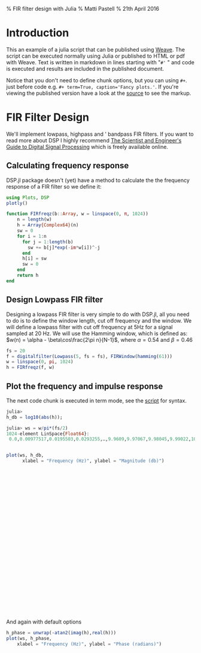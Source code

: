 % FIR filter design with Julia
% Matti Pastell
% 21th April 2016

# Introduction

This an example of a julia script that can be published using
[Weave](http://mpastell.github.io/Weave.jl/latest/usage/).
The script can be executed normally using Julia
or published to HTML or pdf with Weave.
Text is written in markdown in lines starting with "`#'` " and code
is executed and results are included in the published document.

Notice that you don't need to define chunk options, but you can using
`#+`. just before code e.g. `#+ term=True, caption='Fancy plots.'`.
If you're viewing the published version have a look at the
[source](FIR_design_plots.jl) to see the markup.


# FIR Filter Design

We'll implement lowpass, highpass and ' bandpass FIR filters. If
you want to read more about DSP I highly recommend [The Scientist
and Engineer's Guide to Digital Signal
Processing](http://www.dspguide.com/) which is freely available
online.

## Calculating frequency response

DSP.jl package doesn't (yet) have a method to calculate the
the frequency response of a FIR filter so we define it:


````julia
using Plots, DSP
plotly()

function FIRfreqz(b::Array, w = linspace(0, π, 1024))
    n = length(w)
    h = Array{Complex64}(n)
    sw = 0
    for i = 1:n
      for j = 1:length(b)
        sw += b[j]*exp(-im*w[i])^-j
      end
      h[i] = sw
      sw = 0
    end
    return h
end
````




## Design Lowpass FIR filter

Designing a lowpass FIR filter is very simple to do with DSP.jl, all you
need to do is to define the window length, cut off frequency and the
window. We will define a lowpass filter with cut off frequency at 5Hz for a signal
sampled at 20 Hz.
We will use the Hamming window, which is defined as:
$w(n) = \alpha - \beta\cos\frac{2\pi n}{N-1}$, where $\alpha=0.54$ and $\beta=0.46$



````julia
fs = 20
f = digitalfilter(Lowpass(5, fs = fs), FIRWindow(hamming(61)))
w = linspace(0, pi, 1024)
h = FIRfreqz(f, w)
````




## Plot the frequency and impulse response

The next code chunk is executed in term mode, see the [script](FIR_design.jl) for syntax.

````julia
julia> 
h_db = log10(abs(h));

julia> ws = w/pi*(fs/2)
1024-element LinSpace{Float64}:
 0.0,0.00977517,0.0195503,0.0293255,…,9.9609,9.97067,9.98045,9.99022,10.0
````



````julia

plot(ws, h_db,
      xlabel = "Frequency (Hz)", ylabel = "Magnitude (db)")
````




<div id="2877bfe2-6288-4d54-9cc6-ebf400fac554" style="width:576px;height:384px;"></div>
<script>
PLOT = document.getElementById('2877bfe2-6288-4d54-9cc6-ebf400fac554');
Plotly.plot(PLOT, [{"yaxis":"y","y":[0.0,-1.5272747759809135e-6,-6.031472366885282e-6,-1.3538572602556087e-5,-2.39192941080546e-5,-3.714795457199216e-5,-5.3147145081311464e-5,-7.163238478824496e-5,-9.257809142582119e-5,-0.00011577748227864504,-0.00014099787222221494,-0.00016808422515168786,-0.000196752036572434,-0.00022679440735373646,-0.00025790079962462187,-0.0002899419632740319,-0.0003225294640287757,-0.0003553784918040037,-0.0003882559249177575,-0.0004208767495583743,-0.0004529817379079759,-0.00048428575973957777,-0.0005145035102032125,-0.0005434274789877236,-0.000570694450289011,-0.0005962004652246833,-0.0006196860340423882,-0.0006409692578017712,-0.0006597906467504799,-0.0006760720862075686,-0.0006896576378494501,-0.0007003915961831808,-0.0007082477677613497,-0.0007130964077077806,-0.0007149373413994908,-0.0007137187058106065,-0.0007094405009411275,-0.0007021806086413562,-0.0006919911247678101,-0.0006789498729631305,-0.0006631609867326915,-0.0006447283085435629,-0.0006238596397452056,-0.0006006849580444396,-0.0005754637531936169,-0.0005483001586981118,-0.000519531371537596,-0.0004893391742371023,-0.00045803480315953493,-0.00042582579771988094,-0.00039299731724895537,-0.00035980864777229726,-0.0003265707055106759,-0.0002936202217824757,-0.00026113848434761167,-0.00022946206445340067,-0.00019877206068485975,-0.00016948262054938823,-0.00014169701898936182,-0.00011569980415515602,-9.180134657071903e-5,-7.002719212323427e-5,-5.071357372798957e-5,-3.398960689082742e-5,-1.9984427126473747e-5,-8.801318472251296e-6,-5.694917035725666e-7,4.6594491323048715e-6,6.782070613553515e-6,5.850189609191148e-6,1.863785769273818e-6,-5.1772244660241995e-6,-1.5221216017380357e-5,-2.8190734155941755e-5,-4.393071139929816e-5,-6.238966307137161e-5,-8.336082100868225e-5,-0.00010661150008672848,-0.00013206440780777484,-0.00015948685177136213,-0.0001885425444925204,-0.00021912822558078915,-0.0002509593032300472,-0.00028367340564727783,-0.0003170376003254205,-0.00035079295048490167,-0.0003846804902423173,-0.0004183633718639612,-0.00045155652333050966,-0.0004840525216422975,-0.000515462423209101,-0.0005455527571029961,-0.0005741158965975046,-0.0006008663913235068,-0.0006255446351133287,-0.0006480466690845788,-0.0006680609076283872,-0.0006854833918623626,-0.0007001323392614722,-0.0007118777721188962,-0.0007206416339613497,-0.00072626827750355,-0.000728783430531621,-0.0007281611324287951,-0.0007243495201691985,-0.0007174524362199008,-0.0007074180757626891,-0.0006944023189134896,-0.0006785091245546937,-0.0006598943728022277,-0.0006385583546943963,-0.0006148385000415146,-0.0005888647865504026,-0.0005608708597719669,-0.0005311423446983099,-0.0004998090444132686,-0.00046723411651328206,-0.0004336251877248287,-0.00039929334889166057,-0.00036462745629251003,-0.000329731177771464,-0.00029501901008188725,-0.00026077585062012076,-0.00022726059250999242,-0.00019475791486911476,-0.00016360424342565238,-0.00013398054579738528,-0.00010619722161209211,-8.053871715674177e-5,-5.7134089729515836e-5,-3.621598079917021e-5,-1.801700818759855e-5,-2.5886045023071347e-6,9.836556273512542e-6,1.9155193513142876e-5,2.5367507987539284e-5,2.826655691023916e-5,2.795594627968967e-5,2.433212830510456e-5,1.755033190420363e-5,7.455094873876078e-6,-5.694950232282281e-6,-2.1874193407711573e-5,-4.090175571036525e-5,-6.267445132834837e-5,-8.701145270606503e-5,-0.00011362837540218607,-0.00014247384387999773,-0.00017318576283287257,-0.00020555734226945788,-0.00023922634136397392,-0.00027401174884289503,-0.00030962887103669345,-0.0003456893318798393,-0.00038198597030714154,-0.0004181042604614049,-0.00045383686665445566,-0.0004887949326075613,-0.0005227450747042894,-0.0005554278613999486,-0.0005864282138645649,-0.0006155902519822121,-0.0006426284089684486,-0.0006673349998891354,-0.0006894502439536154,-0.0007087923004291952,-0.00072517927037552,-0.0007385070784948766,-0.0007485940004698932,-0.0007553619216196239,-0.0007587589207105339,-0.0007588107837364078,-0.0007553878240287304,-0.0007485421374440193,-0.0007383774500340223,-0.0007249199552461505,-0.0007082737283781171,-0.0006885687471367419,-0.000666012754663825,-0.00064073596149683,-0.0006129979738034308,-0.000582980690523982,-0.0005509438342414796,-0.0005171211087144911,-0.0004818238376174122,-0.00044541520765051246,-0.00040807685581967235,-0.00037024947232566774,-0.00033216632436960936,-0.00029411239665932953,-0.00025652803014963865,-0.00021964620100334287,-0.00018385516887065023,-0.00014933593047317117,-0.00011650248052319512,-8.563922892790288e-5,-5.6978755310410634e-5,-3.072772960877046e-5,-7.170472599682398e-6,1.3460495210892987e-5,3.1062052585184574e-5,4.5401615352602676e-5,5.6427743402309716e-5,6.393363582901657e-5,6.781594129279256e-5,6.823005242040381e-5,6.49171561235562e-5,5.808422793052159e-5,4.767933569382876e-5,3.380575799383223e-5,1.661847454670351e-5,-3.882912551489426e-6,-2.741410571616143e-5,-5.3872041462454945e-5,-8.299834735225886e-5,-0.00011456052016001195,-0.0001482483494328335,-0.00018388107127975672,-0.000221122449147515,-0.0002596621052362025,-0.00029913769685663283,-0.0003393163497094065,-0.0003797578392550349,-0.00042015122016891837,-0.0004601597029250115,-0.0004994721384719014,-0.0005376736517064273,-0.0005745306261815131,-0.0006096799043007195,-0.0006428099004551768,-0.0006736090872436762,-0.0007018694886937737,-0.0007273054798133671,-0.0007496571051888168,-0.000768742524087429,-0.0007844315841794014,-0.0007964904652908444,-0.0008049448952078819,-0.0008095093071460724,-0.0008102873107418418,-0.0008072011405602098,-0.0008002508548088372,-0.0007895144517533481,-0.0007750440272502601,-0.0007569437148049474,-0.000735317706130445,-0.0007104257820174098,-0.0006823981530033052,-0.0006514946580864489,-0.0006179232732392848,-0.0005819697980768979,-0.0005439976812340319,-0.0005042406264692545,-0.0004630619951058179,-0.00042082491563633084,-0.0003777887613978237,-0.0003344460274092853,-0.000291081698378548,-0.00024811021285131574,-0.00020581632270477712,-0.00016471777053084224,-0.0001249954366357997,-8.711501868674532e-5,-5.136079926160164e-5,-1.801700818759855e-5,1.2580398106365465e-5,4.022493158117868e-5,6.455480615841225e-5,8.541529678041115e-5,0.00010265161836287007,0.00011600541620282456,0.00012542528565973043,0.00013075621973257512,0.0001319983712164685,0.000129100022604689,0.00012206107203382999,0.0001108813303289935,9.571576083544642e-5,7.661570998607203e-5,5.3735944675281644e-5,2.7282952942186967e-5,-2.614490767882671e-6,-3.5594664950622246e-5,-7.150293095037341e-5,-0.00011002930114045739,-0.0001507860579295084,-0.00019351483206264675,-0.00023785363009665161,-0.0002833625767379999,-0.000329731177771464,-0.0003765710862353444,-0.0004234937659930438,-0.0004699809942394495,-0.0005157734267413616,-0.0005604561883956194,-0.0006036140839569271,-0.0006448579370044172,-0.0006838500266894698,-0.0007202527485787868,-0.0007537282654084265,-0.0007839648169465363,-0.0008107281755656004,-0.0008337325416505337,-0.0008528475882485509,-0.0008677615551277995,-0.0008784221136011183,-0.0008846732671372592,-0.000886488996911794,-0.0008837913628667593,-0.0008765545208007097,-0.0008649083902128041,-0.0008488533203490078,-0.0008285713847726583,-0.000804192794021219,-0.000775847933255136,-0.0007438227767124772,-0.0007083514938130975,-0.0006697720382362604,-0.0006283184629864991,-0.0005844063707627356,-0.0005383475217968225,-0.0004905571695417166,-0.00044142469414509833,-0.00039136502891778946,-0.00034079301985912025,-0.00029009737772867084,-0.00023979613615665585,-0.00019030355906579643,-0.00014200774603523314,-9.529670205665752e-5,-5.066179437562823e-5,-8.413021532760467e-6,3.101028414675966e-5,6.735006900271401e-5,0.00010021890193456784,0.00012941056047566235,0.0001544599945191294,0.00017536790983285755,0.00019182442338205874,0.00020367480465210974,0.0002108676708303392,0.00021324801491573453,0.0002108676708303392,0.00020362305804155767,0.0001917209301609546,0.00017505740106571466,0.00015389069449156523,0.00012832367792725563,9.861434227786958e-5,6.502068572444841e-5,2.769710226857569e-5,-1.2891403457615525e-5,-5.648685691994615e-5,-0.00010270177881466225,-0.00015114857524167746,-0.00020141364075243473,-0.0002530831843614578,-0.00030571731622330844,-0.00035877234768122435,-0.0004119634395465255,-0.0004647204768843949,-0.0005166286719031632,-0.0005671952967531979,-0.0006160309421829879,-0.0006626683752983809,-0.0007067698752507567,-0.0007478938205167651,-0.0007857282180339098,-0.0008199349977076054,-0.0008502798737026751,-0.000876398931723088,-0.0008981616701930761,-0.0009153858409263194,-0.0009278894285671413,-0.0009356199880130589,-0.0009384995209984481,-0.000936579832341522,-0.0009298350196331739,-0.0009184468653984368,-0.0009024936007335782,-0.0008821053779684007,-0.0008575422107242048,-0.0008290641708299518,-0.0007969831931404769,-0.0007615076028741896,-0.0007231567869894207,-0.0006821647984907031,-0.0006390249473042786,-0.0005940749542787671,-0.0005478336242958903,-0.0005007160943932831,-0.0004530854057520628,-0.00040553766302764416,-0.00035838375333696604,-0.00031211570603773,-0.00026712179533205926,-0.00022381597955245525,-0.00018253443704452366,-0.0001436649909010157,-0.00010749184002634138,-7.424730574712157e-5,-4.4215485104359686e-5,-1.760281520546414e-5,5.5395616982423235e-6,2.5108663976425305e-5,4.105320476810448e-5,5.342535223462619e-5,6.217364716576412e-5,6.755712092854083e-5,6.967943772906438e-5,6.890298391226679e-5,6.527950608870015e-5,5.927482197876088e-5,5.119942579767667e-5,4.15708746004384e-5,3.069967351621017e-5,1.9051654817303643e-5,7.248010660987347e-6,-4.3229783841525204e-6,-1.5117668226594105e-5,-2.4592365662101656e-5,-3.228100104024634e-5,-3.7665718991775066e-5,-4.038398765260354e-5,-3.9814443880459294e-5,-3.580177144613117e-5,-2.7957745260209776e-5,-1.6023710486479104e-5,1.0354386148492267e-7,2.0552972273435444e-5,4.529808211373165e-5,7.407932571368292e-5,0.00010668885806808248,0.00014266002108342946,0.00018147449009120464,0.0002223035553470254,0.0002644222986418754,0.0003066404315177351,0.0003477681311778724,0.0003862539306282997,0.00042065029265359044,0.0004489929124247283,0.0004692143702413887,0.00047919544158503413,0.00047629940672777593,0.00045788841089233756,0.00042116749682463706,0.0003629766288213432,0.0002799441572278738,0.00016848497034516186,2.5056893719010986e-5,-0.0001545149425510317,-0.0003742652479559183,-0.0006385583546943963,-0.0009519376908428967,-0.0013191052712500095,-0.0017449794104322791,-0.002234598621726036,-0.002793232211843133,-0.003426129464060068,-0.00413886783644557,-0.004937075078487396,-0.0058264946565032005,-0.006812970619648695,-0.00790253933519125,-0.00910117942839861,-0.010415093041956425,-0.011850478127598763,-0.013413684442639351,-0.015110981650650501,-0.016948800534009933,-0.018933577463030815,-0.021071840077638626,-0.023370027542114258,-0.0258347000926733,-0.028472477570176125,-0.03128981217741966,-0.03429342061281204,-0.03748977184295654,-0.040885522961616516,-0.04448721185326576,-0.048301417380571365,-0.05233483761548996,-0.056593962013721466,-0.061085380613803864,-0.06581562757492065,-0.07079140096902847,-0.07601916790008545,-0.08150549232959747,-0.0872570350766182,-0.09328027814626694,-0.09958194196224213,-0.10616852343082428,-0.11304674297571182,-0.12022319436073303,-0.12770456075668335,-0.135497584939003,-0.14360903203487396,-0.15204565227031708,-0.16081440448760986,-0.16992217302322388,-0.17937606573104858,-0.18918302655220032,-0.1993502825498581,-0.20988520979881287,-0.22079512476921082,-0.2320876568555832,-0.24377042055130005,-0.25585129857063293,-0.2683382034301758,-0.28123947978019714,-0.294563353061676,-0.30831852555274963,-0.32251375913619995,-0.337158203125,-0.3522612750530243,-0.3678325414657593,-0.383882075548172,-0.40042024850845337,-0.4174576699733734,-0.4350056052207947,-0.4530756175518036,-0.4716796875,-0.49083051085472107,-0.5105411410331726,-0.5308254361152649,-0.5516976714134216,-0.5731731057167053,-0.5952675938606262,-0.617997944355011,-0.6413818597793579,-0.6654379367828369,-0.6901861429214478,-0.7156474590301514,-0.7418442964553833,-0.7688004374504089,-0.7965413928031921,-0.82509446144104,-0.8544889092445374,-0.8847562074661255,-0.9159303903579712,-0.9480482339859009,-0.9811496734619141,-1.0152783393859863,-1.0504815578460693,-1.0868116617202759,-1.124326229095459,-1.1630884408950806,-1.2031694650650024,-1.2446480989456177,-1.2876131534576416,-1.332165002822876,-1.3784180879592896,-1.4265034198760986,-1.4765726327896118,-1.5288029909133911,-1.5834029912948608,-1.6406217813491821,-1.7007606029510498,-1.7641888856887817,-1.8313677310943604,-1.902884840965271,-1.9795072078704834,-2.0622634887695312,-2.1525847911834717,-2.2525486946105957,-2.3653478622436523,-2.4962799549102783,-2.655153751373291,-2.863584041595459,-3.187913417816162,-4.388270378112793,-3.3327512741088867,-3.056438684463501,-2.9177138805389404,-2.834094524383545,-2.780790328979492,-2.746964931488037,-2.726902484893799,-2.7172129154205322,-2.7157137393951416,-2.720905303955078,-2.731698751449585,-2.747260332107544,-2.766913890838623,-2.7900779247283936,-2.8162174224853516,-2.8448104858398438,-2.875316619873047,-2.9071555137634277,-2.9396867752075195,-2.9721992015838623,-3.003911018371582,-3.033982515335083,-3.0615501403808594,-3.085777521133423,-3.105924606323242,-3.121422290802002,-3.13193941116333,-3.137423276901245,-3.138103723526001,-3.13446044921875,-3.1271603107452393,-3.116981267929077,-3.1047396659851074,-3.0912320613861084,-3.077195644378662,-3.063286304473877,-3.0500729084014893,-3.038041591644287,-3.0276055335998535,-3.019118547439575,-3.0128908157348633,-3.009202718734741,-3.0083205699920654,-3.0105111598968506,-3.0160582065582275,-3.0252797603607178,-3.0385499000549316,-3.0563268661499023,-3.0791921615600586,-3.107908010482788,-3.143507242202759,-3.1874430179595947,-3.2418527603149414,-3.3100666999816895,-3.3976950645446777,-3.515326738357544,-3.6869850158691406,-3.9910707473754883,-5.357832908630371,-3.947523832321167,-3.6530537605285645,-3.479182243347168,-3.3563754558563232,-3.2623817920684814,-3.187204599380493,-3.1254920959472656,-3.074049472808838,-3.030824661254883,-2.9944276809692383,-2.9638826847076416,-2.938486337661743,-2.917724609375,-2.9012203216552734,-2.8887009620666504,-2.8799755573272705,-2.8749232292175293,-2.873483180999756,-2.8756520748138428,-2.881483316421509,-2.8910911083221436,-2.9046590328216553,-2.922452926635742,-2.9448423385620117,-2.9723339080810547,-3.005624294281006,-3.0456814765930176,-3.093886613845825,-3.1522834300994873,-3.224055051803589,-3.314537286758423,-3.4336981773376465,-3.603714942932129,-3.8937814235687256,-5.26718282699585,-3.932525396347046,-3.623633861541748,-3.4475934505462646,-3.325604200363159,-3.233570098876953,-3.160883903503418,-3.101935386657715,-3.053405284881592,-3.013174057006836,-2.979816436767578,-2.952336549758911,-2.9300217628479004,-2.9123551845550537,-2.8989622592926025,-2.8895764350891113,-2.8840172290802,-2.8821771144866943,-2.8840134143829346,-2.8895456790924072,-2.8988571166992188,-2.912100076675415,-2.9295077323913574,-2.9514124393463135,-2.9782748222351074,-3.0107295513153076,-3.0496582984924316,-3.0963118076324463,-3.1525208950042725,-3.2210967540740967,-3.3066492080688477,-3.4175078868865967,-3.571195363998413,-3.8162734508514404,-4.442397594451904,-4.095547676086426,-3.709007501602173,-3.510805130004883,-3.378427743911743,-3.2804336547851562,-3.203923225402832,-3.142338991165161,-3.0918984413146973,-3.05022931098938,-3.0157554149627686,-2.9873859882354736,-2.9643449783325195,-2.9460713863372803,-2.932159423828125,-2.92231822013855,-2.916349172592163,-2.9141292572021484,-2.9156038761138916,-2.9207804203033447,-2.9297313690185547,-2.9425978660583496,-2.9596009254455566,-2.98105788230896,-3.007411241531372,-3.0392706394195557,-3.0774824619293213,-3.123243570327759,-3.178300380706787,-3.2453153133392334,-3.328616142272949,-3.435915946960449,-3.583080530166626,-3.812169313430786,-4.334892272949219,-4.211150169372559,-3.7741317749023438,-3.56381893157959,-3.42596435546875,-3.324824333190918,-3.2462542057037354,-3.1832022666931152,-3.131650447845459,-3.0891001224517822,-3.053900957107544,-3.0249156951904297,-3.0013372898101807,-2.982583999633789,-2.968233585357666,-2.95798397064209,-2.951627492904663,-2.949033498764038,-2.9501404762268066,-2.9549500942230225,-2.9635283946990967,-2.976010322570801,-2.9926090240478516,-3.0136334896087646,-3.0395145416259766,-3.070845603942871,-3.1084516048431396,-3.1534953117370605,-3.207669258117676,-3.273543357849121,-3.3552703857421875,-3.4601874351501465,-3.603174924850464,-3.822622537612915,-4.295087814331055,-4.309261798858643,-3.8298518657684326,-3.610517740249634,-3.4686524868011475,-3.3651933670043945,-3.28507661819458,-3.2208945751190186,-3.168461799621582,-3.125190496444702,-3.089378595352173,-3.0598559379577637,-3.035794734954834,-3.0165977478027344,-3.0018322467803955,-2.9911880493164062,-2.984450578689575,-2.9814844131469727,-2.982222318649292,-2.986661911010742,-2.9948647022247314,-3.006960153579712,-3.023155927658081,-3.0437536239624023,-3.06917405128479,-3.099999189376831,-3.1370344161987305,-3.181415557861328,-3.2347912788391113,-3.2996559143066406,-3.380021333694458,-3.482924222946167,-3.6224734783172607,-3.8342835903167725,-4.271575927734375,-4.402957916259766,-3.8797528743743896,-3.6520979404449463,-3.5066051483154297,-3.401052951812744,-3.319533109664917,-3.254316568374634,-3.20106840133667,-3.1571218967437744,-3.1207289695739746,-3.0906920433044434,-3.0661633014678955,-3.0465331077575684,-3.0313591957092285,-3.020324230194092,-3.0132079124450684,-3.0098698139190674,-3.0102384090423584,-3.0143074989318848,-3.0221340656280518,-3.0338428020477295,-3.049636125564575,-3.0698087215423584,-3.094773292541504,-3.1250991821289062,-3.1615753173828125,-3.2053122520446777,-3.2579171657562256,-3.3218164443969727,-3.4008922576904297,-3.50191068649292,-3.638293981552124,-3.8432610034942627,-4.251812934875488,-4.499530792236328,-3.925309896469116,-3.689115047454834,-3.5399909019470215,-3.4323627948760986,-3.349456787109375,-3.2832186222076416,-3.2291648387908936,-3.1845502853393555,-3.1475820541381836,-3.1170339584350586,-3.0920403003692627,-3.0719785690307617,-3.0563974380493164,-3.0449724197387695,-3.0374772548675537,-3.0337674617767334,-3.033766746520996,-3.0374650955200195,-3.044915199279785,-3.0562376976013184,-3.071629047393799,-3.0913777351379395,-3.1158878803253174,-3.145717144012451,-3.18163800239563,-3.224736452102661,-3.276580333709717,-3.339529275894165,-3.4173424243927,-3.5165293216705322,-3.6498703956604004,-3.848407745361328,-4.23196268081665,-4.6052727699279785,-3.967282772064209,-3.721919536590576,-3.569007158279419,-3.4592416286468506,-3.3749189376831055,-3.3076424598693848,-3.252772569656372,-3.2074835300445557,-3.1699352264404297,-3.1388731002807617,-3.113412380218506,-3.0929176807403564,-3.076927900314331,-3.0651118755340576,-3.0572378635406494,-3.0531558990478516,-3.052786111831665,-3.0561137199401855,-3.063187837600708,-3.0741240978240967,-3.089114189147949,-3.1084394454956055,-3.1324961185455322,-3.161829948425293,-3.197197437286377,-3.2396597862243652,-3.2907469272613525,-3.352752685546875,-3.4293172359466553,-3.526702642440796,-3.657081127166748,-3.8494837284088135,-4.210761070251465,-4.728602409362793,-4.006142616271973,-3.750761032104492,-3.5938384532928467,-3.4818437099456787,-3.396056890487671,-3.327714443206787,-3.2720112800598145,-3.2260355949401855,-3.187899589538574,-3.1563174724578857,-3.1303858757019043,-3.1094553470611572,-3.093055486679077,-3.0808472633361816,-3.0725934505462646,-3.06813907623291,-3.0673999786376953,-3.070357322692871,-3.0770556926727295,-3.087606430053711,-3.1021957397460938,-3.121098756790161,-3.144702672958374,-3.1735424995422363,-3.2083580493927,-3.2501866817474365,-3.300520420074463,-3.3615896701812744,-3.436917781829834,-3.532528877258301,-3.6600162982940674,-3.846548557281494,-4.1877851486206055,-4.885047912597656,-4.042220115661621,-3.7758188247680664,-3.6146347522735596,-3.50030779838562,-3.413004159927368,-3.343564987182617,-3.2870090007781982,-3.2403342723846436,-3.201601266860962,-3.1694934368133545,-3.1430864334106445,-3.1217169761657715,-3.1049046516418457,-3.0923030376434326,-3.0836684703826904,-3.078841209411621,-3.077732801437378,-3.080320119857788,-3.0866432189941406,-3.096809148788452,-3.1109986305236816,-3.1294801235198975,-3.15263295173645,-3.1809804439544678,-3.2152464389801025,-3.2564446926116943,-3.306029796600342,-3.3661704063415527,-3.440276861190796,-3.534144163131714,-3.6588170528411865,-3.83974027633667,-4.162880897521973,-5.113643646240234,-4.075764179229736,-3.7972116470336914,-3.631500482559204,-3.5147364139556885,-3.425863265991211,-3.3552968502044678,-3.2978689670562744,-3.2504825592041016,-3.211143970489502,-3.178504228591919,-3.1516175270080566,-3.1298062801361084,-3.112579584121704,-3.0995829105377197,-3.090566873550415,-3.0853664875030518,-3.083888530731201,-3.0861058235168457,-3.0920541286468506,-3.1018359661102295,-3.115626573562622,-3.13368821144104,-3.1563913822174072,-3.184248924255371,-3.217968463897705,-3.2585408687591553,-3.3073840141296387,-3.3666062355041504,-3.439509630203247,-3.5316689014434814,-3.653611660003662,-3.8291923999786377,-4.135968208312988,-5.59410285949707,-4.106965065002441,-3.815000534057617,-3.644491195678711,-3.5251870155334473,-3.4346940517425537,-3.3629720211029053,-3.304654598236084,-3.256544828414917,-3.216592788696289,-3.183415412902832,-3.1560451984405518,-3.133789300918579,-3.1161458492279053,-3.102752923965454,-3.0933544635772705,-3.087780237197876,-3.085932731628418],"showlegend":true,"name":"y1","type":"scatter","xaxis":"x","line":{"width":1,"dash":"solid","color":"rgba(0, 154, 250, 1.000)","shape":"linear"},"x":[0.0,0.009775171065493646,0.019550342130987292,0.02932551319648094,0.039100684261974585,0.04887585532746823,0.05865102639296188,0.06842619745845552,0.07820136852394917,0.08797653958944282,0.09775171065493646,0.10752688172043011,0.11730205278592376,0.1270772238514174,0.13685239491691104,0.1466275659824047,0.15640273704789834,0.16617790811339198,0.17595307917888564,0.18572825024437928,0.19550342130987292,0.20527859237536658,0.21505376344086022,0.22482893450635386,0.23460410557184752,0.24437927663734116,0.2541544477028348,0.26392961876832843,0.27370478983382207,0.28347996089931576,0.2932551319648094,0.30303030303030304,0.3128054740957967,0.3225806451612903,0.33235581622678395,0.3421309872922776,0.3519061583577713,0.3616813294232649,0.37145650048875856,0.3812316715542522,0.39100684261974583,0.40078201368523947,0.41055718475073316,0.4203323558162268,0.43010752688172044,0.4398826979472141,0.4496578690127077,0.45943304007820135,0.46920821114369504,0.4789833822091887,0.4887585532746823,0.49853372434017595,0.5083088954056696,0.5180840664711632,0.5278592375366569,0.5376344086021505,0.5474095796676441,0.5571847507331378,0.5669599217986315,0.5767350928641252,0.5865102639296188,0.5962854349951124,0.6060606060606061,0.6158357771260997,0.6256109481915934,0.635386119257087,0.6451612903225806,0.6549364613880743,0.6647116324535679,0.6744868035190615,0.6842619745845552,0.6940371456500489,0.7038123167155426,0.7135874877810362,0.7233626588465298,0.7331378299120235,0.7429130009775171,0.7526881720430108,0.7624633431085044,0.772238514173998,0.7820136852394917,0.7917888563049853,0.8015640273704789,0.8113391984359726,0.8211143695014663,0.83088954056696,0.8406647116324536,0.8504398826979472,0.8602150537634409,0.8699902248289345,0.8797653958944281,0.8895405669599218,0.8993157380254154,0.9090909090909091,0.9188660801564027,0.9286412512218963,0.9384164222873901,0.9481915933528837,0.9579667644183774,0.967741935483871,0.9775171065493646,0.9872922776148583,0.9970674486803519,1.0068426197458455,1.0166177908113392,1.0263929618768328,1.0361681329423265,1.04594330400782,1.0557184750733137,1.0654936461388074,1.075268817204301,1.0850439882697946,1.0948191593352883,1.104594330400782,1.1143695014662756,1.1241446725317692,1.133919843597263,1.1436950146627567,1.1534701857282503,1.163245356793744,1.1730205278592376,1.1827956989247312,1.1925708699902249,1.2023460410557185,1.2121212121212122,1.2218963831867058,1.2316715542521994,1.241446725317693,1.2512218963831867,1.2609970674486803,1.270772238514174,1.2805474095796676,1.2903225806451613,1.300097751710655,1.3098729227761485,1.3196480938416422,1.3294232649071358,1.3391984359726294,1.348973607038123,1.3587487781036167,1.3685239491691104,1.3782991202346042,1.3880742913000979,1.3978494623655915,1.4076246334310851,1.4173998044965788,1.4271749755620724,1.436950146627566,1.4467253176930597,1.4565004887585533,1.466275659824047,1.4760508308895406,1.4858260019550342,1.4956011730205279,1.5053763440860215,1.5151515151515151,1.5249266862170088,1.5347018572825024,1.544477028347996,1.5542521994134897,1.5640273704789833,1.573802541544477,1.5835777126099706,1.5933528836754642,1.6031280547409579,1.6129032258064515,1.6226783968719452,1.632453567937439,1.6422287390029326,1.6520039100684263,1.66177908113392,1.6715542521994136,1.6813294232649072,1.6911045943304008,1.7008797653958945,1.710654936461388,1.7204301075268817,1.7302052785923754,1.739980449657869,1.7497556207233627,1.7595307917888563,1.76930596285435,1.7790811339198436,1.7888563049853372,1.7986314760508308,1.8084066471163245,1.8181818181818181,1.8279569892473118,1.8377321603128054,1.847507331378299,1.8572825024437927,1.8670576735092863,1.8768328445747802,1.8866080156402738,1.8963831867057674,1.906158357771261,1.9159335288367547,1.9257086999022484,1.935483870967742,1.9452590420332356,1.9550342130987293,1.964809384164223,1.9745845552297165,1.9843597262952102,1.9941348973607038,2.0039100684261975,2.013685239491691,2.0234604105571847,2.0332355816226784,2.043010752688172,2.0527859237536656,2.0625610948191593,2.072336265884653,2.0821114369501466,2.09188660801564,2.101661779081134,2.1114369501466275,2.121212121212121,2.1309872922776147,2.1407624633431084,2.150537634408602,2.1603128054740957,2.1700879765395893,2.179863147605083,2.1896383186705766,2.19941348973607,2.209188660801564,2.2189638318670575,2.228739002932551,2.2385141739980448,2.2482893450635384,2.2580645161290325,2.267839687194526,2.2776148582600197,2.2873900293255134,2.297165200391007,2.3069403714565007,2.3167155425219943,2.326490713587488,2.3362658846529816,2.346041055718475,2.355816226783969,2.3655913978494625,2.375366568914956,2.3851417399804498,2.3949169110459434,2.404692082111437,2.4144672531769307,2.4242424242424243,2.434017595307918,2.4437927663734116,2.4535679374389052,2.463343108504399,2.4731182795698925,2.482893450635386,2.4926686217008798,2.5024437927663734,2.512218963831867,2.5219941348973607,2.5317693059628543,2.541544477028348,2.5513196480938416,2.5610948191593352,2.570869990224829,2.5806451612903225,2.590420332355816,2.60019550342131,2.6099706744868034,2.619745845552297,2.6295210166177907,2.6392961876832843,2.649071358748778,2.6588465298142716,2.6686217008797652,2.678396871945259,2.6881720430107525,2.697947214076246,2.70772238514174,2.7174975562072334,2.727272727272727,2.7370478983382207,2.7468230694037143,2.7565982404692084,2.766373411534702,2.7761485826001957,2.7859237536656893,2.795698924731183,2.8054740957966766,2.8152492668621703,2.825024437927664,2.8347996089931575,2.844574780058651,2.854349951124145,2.8641251221896384,2.873900293255132,2.8836754643206257,2.8934506353861194,2.903225806451613,2.9130009775171066,2.9227761485826003,2.932551319648094,2.9423264907135875,2.952101661779081,2.961876832844575,2.9716520039100685,2.981427174975562,2.9912023460410557,3.0009775171065494,3.010752688172043,3.0205278592375366,3.0303030303030303,3.040078201368524,3.0498533724340176,3.059628543499511,3.069403714565005,3.0791788856304985,3.088954056695992,3.0987292277614857,3.1085043988269794,3.118279569892473,3.1280547409579667,3.1378299120234603,3.147605083088954,3.1573802541544476,3.167155425219941,3.176930596285435,3.1867057673509285,3.196480938416422,3.2062561094819158,3.2160312805474094,3.225806451612903,3.2355816226783967,3.2453567937438903,3.2551319648093844,3.264907135874878,3.2746823069403717,3.2844574780058653,3.294232649071359,3.3040078201368526,3.313782991202346,3.32355816226784,3.3333333333333335,3.343108504398827,3.3528836754643208,3.3626588465298144,3.372434017595308,3.3822091886608017,3.3919843597262953,3.401759530791789,3.4115347018572826,3.421309872922776,3.43108504398827,3.4408602150537635,3.450635386119257,3.4604105571847508,3.4701857282502444,3.479960899315738,3.4897360703812317,3.4995112414467253,3.509286412512219,3.5190615835777126,3.5288367546432062,3.5386119257087,3.5483870967741935,3.558162267839687,3.567937438905181,3.5777126099706744,3.587487781036168,3.5972629521016617,3.6070381231671553,3.616813294232649,3.6265884652981426,3.6363636363636362,3.64613880742913,3.6559139784946235,3.665689149560117,3.675464320625611,3.6852394916911044,3.695014662756598,3.7047898338220917,3.7145650048875853,3.724340175953079,3.7341153470185726,3.7438905180840663,3.7536656891495603,3.763440860215054,3.7732160312805476,3.7829912023460412,3.792766373411535,3.8025415444770285,3.812316715542522,3.822091886608016,3.8318670576735094,3.841642228739003,3.8514173998044967,3.8611925708699903,3.870967741935484,3.8807429130009776,3.8905180840664713,3.900293255131965,3.9100684261974585,3.919843597262952,3.929618768328446,3.9393939393939394,3.949169110459433,3.9589442815249267,3.9687194525904204,3.978494623655914,3.9882697947214076,3.9980449657869013,4.007820136852395,4.0175953079178885,4.027370478983382,4.037145650048876,4.0469208211143695,4.056695992179863,4.066471163245357,4.07624633431085,4.086021505376344,4.095796676441838,4.105571847507331,4.115347018572825,4.125122189638319,4.134897360703812,4.144672531769306,4.1544477028347995,4.164222873900293,4.173998044965787,4.18377321603128,4.193548387096774,4.203323558162268,4.213098729227761,4.222873900293255,4.232649071358749,4.242424242424242,4.252199413489736,4.2619745845552295,4.271749755620723,4.281524926686217,4.29130009775171,4.301075268817204,4.310850439882698,4.320625610948191,4.330400782013685,4.340175953079179,4.349951124144672,4.359726295210166,4.3695014662756595,4.379276637341153,4.389051808406647,4.39882697947214,4.408602150537634,4.418377321603128,4.428152492668621,4.437927663734115,4.447702834799609,4.457478005865102,4.467253176930596,4.4770283479960895,4.486803519061583,4.496578690127077,4.506353861192571,4.516129032258065,4.525904203323559,4.535679374389052,4.545454545454546,4.5552297165200395,4.565004887585533,4.574780058651027,4.58455522971652,4.594330400782014,4.604105571847508,4.613880742913001,4.623655913978495,4.633431085043989,4.643206256109482,4.652981427174976,4.6627565982404695,4.672531769305963,4.682306940371457,4.69208211143695,4.701857282502444,4.711632453567938,4.721407624633431,4.731182795698925,4.740957966764419,4.750733137829912,4.760508308895406,4.7702834799608995,4.780058651026393,4.789833822091887,4.79960899315738,4.809384164222874,4.819159335288368,4.828934506353861,4.838709677419355,4.848484848484849,4.858260019550342,4.868035190615836,4.8778103616813295,4.887585532746823,4.897360703812317,4.9071358748778104,4.916911045943304,4.926686217008798,4.936461388074291,4.946236559139785,4.956011730205279,4.965786901270772,4.975562072336266,4.9853372434017595,4.995112414467253,5.004887585532747,5.0146627565982405,5.024437927663734,5.034213098729228,5.043988269794721,5.053763440860215,5.063538611925709,5.073313782991202,5.083088954056696,5.0928641251221896,5.102639296187683,5.112414467253177,5.1221896383186705,5.131964809384164,5.141739980449658,5.151515151515151,5.161290322580645,5.171065493646139,5.180840664711632,5.190615835777126,5.20039100684262,5.210166177908113,5.219941348973607,5.2297165200391005,5.239491691104594,5.249266862170088,5.259042033235581,5.268817204301075,5.278592375366569,5.288367546432062,5.298142717497556,5.30791788856305,5.317693059628543,5.327468230694037,5.3372434017595305,5.347018572825024,5.356793743890518,5.366568914956011,5.376344086021505,5.386119257086999,5.395894428152492,5.405669599217986,5.41544477028348,5.425219941348973,5.434995112414467,5.4447702834799605,5.454545454545454,5.464320625610948,5.474095796676441,5.483870967741935,5.493646138807429,5.503421309872923,5.513196480938417,5.5229716520039105,5.532746823069404,5.542521994134898,5.552297165200391,5.562072336265885,5.571847507331379,5.581622678396872,5.591397849462366,5.60117302052786,5.610948191593353,5.620723362658847,5.6304985337243405,5.640273704789834,5.650048875855328,5.659824046920821,5.669599217986315,5.679374389051809,5.689149560117302,5.698924731182796,5.70869990224829,5.718475073313783,5.728250244379277,5.7380254154447705,5.747800586510264,5.757575757575758,5.767350928641251,5.777126099706745,5.786901270772239,5.796676441837732,5.806451612903226,5.81622678396872,5.826001955034213,5.835777126099707,5.8455522971652005,5.855327468230694,5.865102639296188,5.874877810361681,5.884652981427175,5.894428152492669,5.904203323558162,5.913978494623656,5.92375366568915,5.933528836754643,5.943304007820137,5.9530791788856305,5.962854349951124,5.972629521016618,5.9824046920821115,5.992179863147605,6.001955034213099,6.011730205278592,6.021505376344086,6.03128054740958,6.041055718475073,6.050830889540567,6.0606060606060606,6.070381231671554,6.080156402737048,6.0899315738025415,6.099706744868035,6.109481915933529,6.119257086999022,6.129032258064516,6.13880742913001,6.148582600195503,6.158357771260997,6.168132942326491,6.177908113391984,6.187683284457478,6.1974584555229715,6.207233626588465,6.217008797653959,6.226783968719452,6.236559139784946,6.24633431085044,6.256109481915933,6.265884652981427,6.275659824046921,6.285434995112414,6.295210166177908,6.3049853372434015,6.314760508308895,6.324535679374389,6.334310850439882,6.344086021505376,6.35386119257087,6.363636363636363,6.373411534701857,6.383186705767351,6.392961876832844,6.402737047898338,6.4125122189638315,6.422287390029325,6.432062561094819,6.441837732160312,6.451612903225806,6.4613880742913,6.471163245356793,6.480938416422287,6.490713587487781,6.500488758553275,6.510263929618769,6.520039100684262,6.529814271749756,6.53958944281525,6.549364613880743,6.559139784946237,6.568914956011731,6.578690127077224,6.588465298142718,6.5982404692082115,6.608015640273705,6.617790811339199,6.627565982404692,6.637341153470186,6.64711632453568,6.656891495601173,6.666666666666667,6.676441837732161,6.686217008797654,6.695992179863148,6.7057673509286415,6.715542521994135,6.725317693059629,6.735092864125122,6.744868035190616,6.75464320625611,6.764418377321603,6.774193548387097,6.783968719452591,6.793743890518084,6.803519061583578,6.8132942326490715,6.823069403714565,6.832844574780059,6.842619745845552,6.852394916911046,6.86217008797654,6.871945259042033,6.881720430107527,6.891495601173021,6.901270772238514,6.911045943304008,6.9208211143695015,6.930596285434995,6.940371456500489,6.9501466275659824,6.959921798631476,6.96969696969697,6.979472140762463,6.989247311827957,6.999022482893451,7.008797653958944,7.018572825024438,7.0283479960899315,7.038123167155425,7.047898338220919,7.0576735092864125,7.067448680351906,7.0772238514174,7.086999022482893,7.096774193548387,7.106549364613881,7.116324535679374,7.126099706744868,7.135874877810362,7.145650048875855,7.155425219941349,7.1652003910068425,7.174975562072336,7.18475073313783,7.194525904203323,7.204301075268817,7.214076246334311,7.223851417399804,7.233626588465298,7.243401759530792,7.253176930596285,7.262952101661779,7.2727272727272725,7.282502443792766,7.29227761485826,7.302052785923753,7.311827956989247,7.321603128054741,7.331378299120234,7.341153470185728,7.350928641251222,7.360703812316715,7.370478983382209,7.3802541544477025,7.390029325513196,7.39980449657869,7.409579667644183,7.419354838709677,7.429130009775171,7.438905180840664,7.448680351906158,7.458455522971652,7.468230694037145,7.478005865102639,7.4877810361681325,7.497556207233626,7.507331378299121,7.517106549364614,7.526881720430108,7.536656891495602,7.546432062561095,7.556207233626589,7.5659824046920825,7.575757575757576,7.58553274682307,7.595307917888563,7.605083088954057,7.614858260019551,7.624633431085044,7.634408602150538,7.644183773216032,7.653958944281525,7.663734115347019,7.6735092864125125,7.683284457478006,7.6930596285435,7.702834799608993,7.712609970674487,7.722385141739981,7.732160312805474,7.741935483870968,7.751710654936462,7.761485826001955,7.771260997067449,7.7810361681329425,7.790811339198436,7.80058651026393,7.810361681329423,7.820136852394917,7.829912023460411,7.839687194525904,7.849462365591398,7.859237536656892,7.869012707722385,7.878787878787879,7.8885630498533725,7.898338220918866,7.90811339198436,7.9178885630498534,7.927663734115347,7.937438905180841,7.947214076246334,7.956989247311828,7.966764418377322,7.976539589442815,7.986314760508309,7.9960899315738025,8.005865102639296,8.01564027370479,8.025415444770283,8.035190615835777,8.04496578690127,8.054740957966764,8.064516129032258,8.074291300097752,8.084066471163245,8.093841642228739,8.103616813294233,8.113391984359726,8.12316715542522,8.132942326490713,8.142717497556207,8.1524926686217,8.162267839687194,8.172043010752688,8.181818181818182,8.191593352883675,8.201368523949169,8.211143695014663,8.220918866080156,8.23069403714565,8.240469208211143,8.250244379276637,8.26001955034213,8.269794721407624,8.279569892473118,8.289345063538612,8.299120234604105,8.308895405669599,8.318670576735093,8.328445747800586,8.33822091886608,8.347996089931573,8.357771260997067,8.36754643206256,8.377321603128054,8.387096774193548,8.396871945259042,8.406647116324535,8.416422287390029,8.426197458455523,8.435972629521016,8.44574780058651,8.455522971652004,8.465298142717497,8.47507331378299,8.484848484848484,8.494623655913978,8.504398826979472,8.514173998044965,8.523949169110459,8.533724340175953,8.543499511241446,8.55327468230694,8.563049853372434,8.572825024437927,8.58260019550342,8.592375366568914,8.602150537634408,8.611925708699902,8.621700879765395,8.631476050830889,8.641251221896383,8.651026392961876,8.66080156402737,8.670576735092864,8.680351906158357,8.69012707722385,8.699902248289344,8.709677419354838,8.719452590420332,8.729227761485825,8.739002932551319,8.748778103616813,8.758553274682306,8.7683284457478,8.778103616813294,8.787878787878787,8.79765395894428,8.807429130009774,8.817204301075268,8.826979472140762,8.836754643206255,8.846529814271749,8.856304985337243,8.866080156402736,8.87585532746823,8.885630498533724,8.895405669599217,8.90518084066471,8.914956011730204,8.924731182795698,8.934506353861192,8.944281524926685,8.954056695992179,8.963831867057673,8.973607038123166,8.98338220918866,8.993157380254154,9.002932551319649,9.012707722385143,9.022482893450636,9.03225806451613,9.042033235581624,9.051808406647117,9.06158357771261,9.071358748778104,9.081133919843598,9.090909090909092,9.100684261974585,9.110459433040079,9.120234604105573,9.130009775171066,9.13978494623656,9.149560117302054,9.159335288367547,9.16911045943304,9.178885630498534,9.188660801564028,9.198435972629522,9.208211143695015,9.217986314760509,9.227761485826003,9.237536656891496,9.24731182795699,9.257086999022484,9.266862170087977,9.27663734115347,9.286412512218964,9.296187683284458,9.305962854349952,9.315738025415445,9.325513196480939,9.335288367546433,9.345063538611926,9.35483870967742,9.364613880742914,9.374389051808407,9.3841642228739,9.393939393939394,9.403714565004888,9.413489736070382,9.423264907135875,9.433040078201369,9.442815249266863,9.452590420332356,9.46236559139785,9.472140762463344,9.481915933528837,9.49169110459433,9.501466275659824,9.511241446725318,9.521016617790812,9.530791788856305,9.540566959921799,9.550342130987293,9.560117302052786,9.56989247311828,9.579667644183774,9.589442815249267,9.59921798631476,9.608993157380255,9.618768328445748,9.628543499511242,9.638318670576735,9.648093841642229,9.657869012707723,9.667644183773216,9.67741935483871,9.687194525904204,9.696969696969697,9.70674486803519,9.716520039100685,9.726295210166178,9.736070381231672,9.745845552297165,9.755620723362659,9.765395894428153,9.775171065493646,9.78494623655914,9.794721407624634,9.804496578690127,9.814271749755621,9.824046920821115,9.833822091886608,9.843597262952102,9.853372434017595,9.863147605083089,9.872922776148583,9.882697947214076,9.89247311827957,9.902248289345064,9.912023460410557,9.921798631476051,9.931573802541545,9.941348973607038,9.951124144672532,9.960899315738025,9.970674486803519,9.980449657869013,9.990224828934506,10.0],"mode":"lines"}], {"yaxis":{"type":"-","titlefont":{"size":15,"color":"rgba(0, 0, 0, 1.000)","family":"Helvetica"},"title":"Magnitude (db)","tickfont":{"size":11,"color":"rgba(0, 0, 0, 1.000)","family":"Helvetica"},"ticks":"inside","tickmode":"array","showgrid":true,"tickvals":[-4.0,-2.0,0.0],"domain":[0.08922631415864689,0.989747375328084],"ticktext":["-4","-2","0"],"tickangle":0,"zeroline":false,"linecolor":"rgba(0, 0, 0, 1.000)","tickcolor":"rgba(0, 0, 0, 1.000)","anchor":"x"},"annotations":[],"width":576,"plot_bgcolor":"rgba(255, 255, 255, 1.000)","showlegend":true,"legend":{"bgcolor":"rgba(255, 255, 255, 1.000)","font":{"size":11,"color":"rgba(0, 0, 0, 1.000)","family":"Helvetica"},"bordercolor":"rgba(0, 0, 0, 1.000)"},"xaxis":{"type":"-","titlefont":{"size":15,"color":"rgba(0, 0, 0, 1.000)","family":"Helvetica"},"title":"Frequency (Hz)","tickfont":{"size":11,"color":"rgba(0, 0, 0, 1.000)","family":"Helvetica"},"ticks":"inside","tickmode":"array","showgrid":true,"tickvals":[0.0,2.0,4.0,6.0,8.0,10.0],"domain":[0.07105828351317196,0.9931649168853893],"ticktext":["0","2","4","6","8","10"],"tickangle":0,"zeroline":false,"linecolor":"rgba(0, 0, 0, 1.000)","tickcolor":"rgba(0, 0, 0, 1.000)","anchor":"y"},"paper_bgcolor":"rgba(255, 255, 255, 1.000)","height":384,"margin":{"r":0,"l":0,"b":0,"t":20}});
</script>



And again with default options


````julia
h_phase = unwrap(-atan2(imag(h),real(h)))
plot(ws, h_phase,
    xlabel = "Frequency (Hz)", ylabel = "Phase (radians)")
````



<div id="b139c636-0602-40af-bb52-a761089b2284" style="width:576px;height:384px;"></div>
<script>
PLOT = document.getElementById('b139c636-0602-40af-bb52-a761089b2284');
Plotly.plot(PLOT, [{"yaxis":"y","y":[-0.0,-0.09519978612661362,-0.19039954245090485,-0.28559932112693787,-0.3807991147041321,-0.4759988784790039,-0.5711986422538757,-0.6663984656333923,-0.7615982294082642,-0.856797993183136,-0.9519977569580078,-1.0471975803375244,-1.1423972845077515,-1.237597107887268,-1.3327968120574951,-1.4279966354370117,-1.5231964588165283,-1.6183961629867554,-1.713595986366272,-1.8087958097457886,-1.9039955139160156,-1.9991953372955322,-2.094395160675049,-2.1895947456359863,-2.284794807434082,-2.3799943923950195,-2.475194215774536,-2.5703940391540527,-2.6655938625335693,-2.760793447494507,-2.8559932708740234,-2.95119309425354,-3.0463929176330566,-3.1415927410125732,-3.23679256439209,-3.3319923877716064,-3.427192211151123,-3.5223920345306396,-3.617591619491577,-3.7127914428710938,-3.8079912662506104,-3.903191089630127,-3.9983906745910645,-4.09359073638916,-4.188790321350098,-4.283989906311035,-4.379189968109131,-4.474389553070068,-4.569589614868164,-4.664789199829102,-4.759988784790039,-4.855188846588135,-4.950388431549072,-5.045588493347168,-5.1407880783081055,-5.235987663269043,-5.331187725067139,-5.426387786865234,-5.521587371826172,-5.616786956787109,-5.711987018585205,-5.807186603546143,-5.90238618850708,-5.997586250305176,-6.092785835266113,-6.187985897064209,-6.2831854820251465,-6.378385066986084,-6.47358512878418,-6.568784713745117,-6.663984775543213,-6.75918436050415,-6.854384422302246,-6.949584007263184,-7.044783592224121,-7.139983654022217,-7.235183238983154,-7.33038330078125,-7.4255828857421875,-7.520782470703125,-7.6159820556640625,-7.711182117462158,-7.806382179260254,-7.901581764221191,-7.996781349182129,-8.091980934143066,-8.18718147277832,-8.282381057739258,-8.377580642700195,-8.472780227661133,-8.56797981262207,-8.663179397583008,-8.758379936218262,-8.8535795211792,-8.948779106140137,-9.043978691101074,-9.139179229736328,-9.234378814697266,-9.329578399658203,-9.42477798461914,-9.519977569580078,-9.615178108215332,-9.71037769317627,-9.805577278137207,-9.900776863098145,-9.995977401733398,-10.091176986694336,-10.186376571655273,-10.281576156616211,-10.376775741577148,-10.471975326538086,-10.56717586517334,-10.662375450134277,-10.757575035095215,-10.852774620056152,-10.947975158691406,-11.043174743652344,-11.138374328613281,-11.233573913574219,-11.328773498535156,-11.42397403717041,-11.519173622131348,-11.614373207092285,-11.709572792053223,-11.80477237701416,-11.899972915649414,-11.995172500610352,-12.090372085571289,-12.185571670532227,-12.280771255493164,-12.375971794128418,-12.471171379089355,-12.566370964050293,-12.66157054901123,-12.756770133972168,-12.851970672607422,-12.94717025756836,-13.042369842529297,-13.137569427490234,-13.232769012451172,-13.327969551086426,-13.423169136047363,-13.5183687210083,-13.613568305969238,-13.708767890930176,-13.80396842956543,-13.899168014526367,-13.994367599487305,-14.089567184448242,-14.18476676940918,-14.279967308044434,-14.375166893005371,-14.470366477966309,-14.565566062927246,-14.6607666015625,-14.755966186523438,-14.851165771484375,-14.946365356445312,-15.04156494140625,-15.136764526367188,-15.231965065002441,-15.327164649963379,-15.422364234924316,-15.517563819885254,-15.612764358520508,-15.707963943481445,-15.803163528442383,-15.89836311340332,-15.993562698364258,-16.088762283325195,-16.183961868286133,-16.27916145324707,-16.374361038208008,-16.469562530517578,-16.564762115478516,-16.659961700439453,-16.75516128540039,-16.850360870361328,-16.945560455322266,-17.040760040283203,-17.13595962524414,-17.231159210205078,-17.326358795166016,-17.421558380126953,-17.516759872436523,-17.61195945739746,-17.7071590423584,-17.802358627319336,-17.897558212280273,-17.99275779724121,-18.08795738220215,-18.183156967163086,-18.278356552124023,-18.373558044433594,-18.46875762939453,-18.56395721435547,-18.659156799316406,-18.754356384277344,-18.84955596923828,-18.94475555419922,-19.039955139160156,-19.135154724121094,-19.23035430908203,-19.32555389404297,-19.42075538635254,-19.515954971313477,-19.611154556274414,-19.70635414123535,-19.80155372619629,-19.896753311157227,-19.991952896118164,-20.0871524810791,-20.18235206604004,-20.27755355834961,-20.372753143310547,-20.467952728271484,-20.563152313232422,-20.65835189819336,-20.753551483154297,-20.848751068115234,-20.943950653076172,-21.03915023803711,-21.134349822998047,-21.229549407958984,-21.324750900268555,-21.419950485229492,-21.51515007019043,-21.610349655151367,-21.705549240112305,-21.800748825073242,-21.89594841003418,-21.991147994995117,-22.086349487304688,-22.181549072265625,-22.276748657226562,-22.3719482421875,-22.467147827148438,-22.562347412109375,-22.657546997070312,-22.75274658203125,-22.847946166992188,-22.943147659301758,-23.038347244262695,-23.133546829223633,-23.22874641418457,-23.323945999145508,-23.419145584106445,-23.514345169067383,-23.60954475402832,-23.70474624633789,-23.799945831298828,-23.895145416259766,-23.990345001220703,-24.08554458618164,-24.180744171142578,-24.275943756103516,-24.371143341064453,-24.46634292602539,-24.561542510986328,-24.656742095947266,-24.751943588256836,-24.847143173217773,-24.94234275817871,-25.03754234313965,-25.132741928100586,-25.227941513061523,-25.32314109802246,-25.4183406829834,-25.513540267944336,-25.608741760253906,-25.703941345214844,-25.79914093017578,-25.89434051513672,-25.989540100097656,-26.084739685058594,-26.17993927001953,-26.27513885498047,-26.370338439941406,-26.465538024902344,-26.56073760986328,-26.65593910217285,-26.75113868713379,-26.846338272094727,-26.941537857055664,-27.0367374420166,-27.13193702697754,-27.227136611938477,-27.322336196899414,-27.417537689208984,-27.512737274169922,-27.60793685913086,-27.703136444091797,-27.798336029052734,-27.893535614013672,-27.98873519897461,-28.083934783935547,-28.179134368896484,-28.274333953857422,-28.36953353881836,-28.464733123779297,-28.559932708740234,-28.655132293701172,-28.75033187866211,-28.845531463623047,-28.940731048583984,-29.035930633544922,-29.13113021850586,-29.22633171081543,-29.321531295776367,-29.416730880737305,-29.511930465698242,-29.60713005065918,-29.702329635620117,-29.797529220581055,-29.892728805541992,-29.987930297851562,-30.0831298828125,-30.178329467773438,-30.273529052734375,-30.368728637695312,-30.46392822265625,-30.559127807617188,-30.654327392578125,-30.749526977539062,-30.8447265625,-30.939926147460938,-31.035127639770508,-31.130327224731445,-31.225526809692383,-31.32072639465332,-31.415925979614258,-31.511125564575195,-31.606325149536133,-31.70152473449707,-31.796724319458008,-31.891925811767578,-31.987125396728516,-32.08232498168945,-32.17752456665039,-32.27272415161133,-32.367923736572266,-32.4631233215332,-32.55832290649414,-32.65352249145508,-32.748722076416016,-32.84392166137695,-32.93912124633789,-33.03432083129883,-33.129520416259766,-33.2247200012207,-33.319923400878906,-33.415122985839844,-33.51032257080078,-33.60552215576172,-33.700721740722656,-33.795921325683594,-33.89112091064453,-33.98632049560547,-34.081520080566406,-34.176719665527344,-34.27191925048828,-34.36711883544922,-34.462318420410156,-34.557518005371094,-34.65271759033203,-34.74791717529297,-34.843116760253906,-34.93832015991211,-35.03351974487305,-35.128719329833984,-35.22391891479492,-35.31911849975586,-35.4143180847168,-35.509517669677734,-35.60471725463867,-35.69991683959961,-35.79511642456055,-35.890316009521484,-35.98551559448242,-36.08071517944336,-36.1759147644043,-36.271114349365234,-36.36631393432617,-36.46151351928711,-36.55671310424805,-36.651912689208984,-36.74711608886719,-36.842315673828125,-36.93751525878906,-37.03271484375,-37.12791442871094,-37.223114013671875,-37.31831359863281,-37.41351318359375,-37.50871276855469,-37.603912353515625,-37.69911193847656,-37.7943115234375,-37.88951110839844,-37.984710693359375,-38.07991027832031,-38.17510986328125,-38.27030944824219,-38.365509033203125,-38.46070861816406,-38.555908203125,-38.65110778808594,-38.74631118774414,-38.84151077270508,-38.936710357666016,-39.03190994262695,-39.12710952758789,-39.22230911254883,-39.317508697509766,-39.4127082824707,-39.50790786743164,-39.60310745239258,-39.698307037353516,-39.79350662231445,-39.88870620727539,-39.98390579223633,-40.079105377197266,-40.1743049621582,-40.26950454711914,-40.36470413208008,-40.459903717041016,-40.55510711669922,-40.650306701660156,-40.745506286621094,-40.840702056884766,-40.9359016418457,-41.03110122680664,-41.126304626464844,-41.22150421142578,-41.31670379638672,-41.411903381347656,-41.507102966308594,-41.60230255126953,-41.69750213623047,-41.792701721191406,-41.887901306152344,-41.98310089111328,-42.07830047607422,-42.173500061035156,-42.268699645996094,-42.36389923095703,-42.45909881591797,-42.554298400878906,-42.649497985839844,-42.74469757080078,-42.83989715576172,-42.935096740722656,-43.030296325683594,-43.1254997253418,-43.220699310302734,-43.31589889526367,-43.41109848022461,-43.50629806518555,-43.601497650146484,-43.69669723510742,-43.79189682006836,-43.8870964050293,-43.982295989990234,-44.07749557495117,-44.17269515991211,-44.26789474487305,-44.363094329833984,-44.45829391479492,-44.55349349975586,-44.6486930847168,-44.743892669677734,-44.83909225463867,-44.934295654296875,-45.02949523925781,-45.12469482421875,-45.21989440917969,-45.315093994140625,-45.41029357910156,-45.5054931640625,-45.60069274902344,-45.695892333984375,-45.79109191894531,-45.88629150390625,-45.98149108886719,-46.076690673828125,-46.17189025878906,-46.26708984375,-46.36228942871094,-46.457489013671875,-46.55268859863281,-46.64788818359375,-46.74308776855469,-46.838287353515625,-46.93349075317383,-47.028690338134766,-47.1238899230957,-47.21908950805664,-47.31428909301758,-47.40949249267578,-47.50469207763672,-47.599891662597656,-47.695091247558594,-47.79029083251953,-47.88549041748047,-47.980690002441406,-48.075889587402344,-48.17108917236328,-48.26628875732422,-48.361488342285156,-48.456687927246094,-48.55188751220703,-48.64708709716797,-48.742286682128906,-48.837486267089844,-48.93268585205078,-49.02788543701172,-49.123085021972656,-49.218284606933594,-49.31348419189453,-49.408687591552734,-49.50388717651367,-49.59908676147461,-49.69428634643555,-49.789485931396484,-49.88468551635742,-49.97988510131836,-50.0750846862793,-50.170284271240234,-50.26548385620117,-50.36068344116211,-50.45588302612305,-50.551082611083984,-50.64628219604492,-50.74148178100586,-50.8366813659668,-50.931880950927734,-51.02708053588867,-51.12228012084961,-51.21748352050781,-51.31268310546875,-51.40788269042969,-51.503082275390625,-51.59828186035156,-51.6934814453125,-51.78868103027344,-51.883880615234375,-51.97908020019531,-52.07427978515625,-52.16947937011719,-52.264678955078125,-52.35987854003906,-52.455078125,-52.55027770996094,-52.645477294921875,-52.74067687988281,-52.83587646484375,-52.93107604980469,-53.026275634765625,-53.12147521972656,-53.216678619384766,-53.3118782043457,-53.40707778930664,-53.50227355957031,-53.59747314453125,-53.69267272949219,-53.787872314453125,-53.88307571411133,-53.978275299072266,-54.0734748840332,-54.16867446899414,-54.26387405395508,-54.359073638916016,-51.31268310546875,-51.40788269042969,-51.503082275390625,-51.59828186035156,-51.6934814453125,-51.78868103027344,-51.883880615234375,-51.97908020019531,-52.07427978515625,-52.16947937011719,-52.264678955078125,-52.35987854003906,-52.455078125,-52.55027770996094,-52.645477294921875,-52.74067687988281,-52.83587646484375,-52.93107604980469,-53.026275634765625,-53.12147521972656,-53.216678619384766,-53.3118782043457,-53.407073974609375,-53.50227355957031,-53.59747314453125,-53.69267272949219,-53.78787612915039,-53.88307571411133,-53.978275299072266,-54.0734748840332,-54.16867446899414,-54.26387405395508,-54.359073638916016,-54.45427322387695,-54.54947280883789,-54.64467239379883,-54.739871978759766,-54.8350715637207,-54.93027114868164,-55.02547073364258,-55.120670318603516,-55.21586990356445,-55.31106948852539,-55.40626907348633,-55.501468658447266,-55.5966682434082,-55.691871643066406,-55.787071228027344,-55.88227081298828,-55.97747039794922,-56.072669982910156,-56.167869567871094,-56.26306915283203,-56.35826873779297,-56.453468322753906,-56.548667907714844,-56.64386749267578,-56.73906707763672,-53.69267272949219,-53.78787612915039,-53.88307571411133,-53.978275299072266,-54.0734748840332,-54.16867446899414,-54.26387405395508,-54.359073638916016,-54.45427322387695,-54.54947280883789,-54.64467239379883,-54.739871978759766,-54.8350715637207,-54.93027114868164,-55.02547073364258,-55.120670318603516,-55.21586990356445,-55.31106948852539,-55.40626907348633,-55.501468658447266,-55.5966682434082,-55.691871643066406,-55.787071228027344,-55.88227081298828,-55.97747039794922,-56.072669982910156,-56.167869567871094,-56.26306915283203,-56.35826873779297,-56.453468322753906,-56.548667907714844,-56.64386749267578,-56.73906707763672,-56.834266662597656,-56.929466247558594,-57.02466583251953,-53.978275299072266,-54.0734748840332,-54.16867446899414,-54.26387405395508,-54.359073638916016,-54.45427322387695,-54.54947280883789,-54.64467239379883,-54.739871978759766,-54.8350715637207,-54.93027114868164,-55.02547073364258,-55.120670318603516,-55.21586990356445,-55.31106948852539,-55.40626907348633,-55.501468658447266,-55.59667205810547,-55.691871643066406,-55.787071228027344,-55.88227081298828,-55.97747039794922,-56.072669982910156,-56.167869567871094,-56.26306915283203,-56.35826873779297,-56.453468322753906,-56.548667907714844,-56.64386749267578,-56.73906707763672,-56.834266662597656,-56.929466247558594,-57.02466583251953,-57.11986541748047,-54.0734748840332,-54.16867446899414,-54.26387405395508,-54.359073638916016,-54.45427322387695,-54.54947280883789,-54.64467239379883,-54.739871978759766,-54.8350715637207,-54.93027114868164,-55.02547073364258,-55.120670318603516,-55.21586990356445,-55.31106948852539,-55.40626907348633,-55.501468658447266,-55.59667205810547,-55.691871643066406,-55.787071228027344,-55.88227081298828,-55.97747039794922,-56.072669982910156,-56.167869567871094,-56.26306915283203,-56.35826873779297,-56.453468322753906,-56.548667907714844,-56.64386749267578,-56.73906707763672,-56.834266662597656,-56.929466247558594,-57.02466583251953,-57.11986541748047,-57.215065002441406,-54.16867446899414,-54.26387405395508,-54.359073638916016,-54.45427322387695,-54.54947280883789,-54.64467239379883,-54.739871978759766,-54.8350715637207,-54.93027114868164,-55.02547073364258,-55.120670318603516,-55.21586990356445,-55.31106948852539,-55.40626907348633,-55.501468658447266,-55.5966682434082,-55.691871643066406,-55.787071228027344,-55.88227081298828,-55.97747039794922,-56.072669982910156,-56.167869567871094,-56.26306915283203,-56.35826873779297,-56.453468322753906,-56.548667907714844,-56.64386749267578,-56.73906707763672,-56.834266662597656,-56.929466247558594,-57.02466583251953,-57.11986541748047,-57.215065002441406,-57.310264587402344,-54.26387405395508,-54.359073638916016,-54.45427322387695,-54.54947280883789,-54.64467239379883,-54.739871978759766,-54.8350715637207,-54.93027114868164,-55.02547073364258,-55.120670318603516,-55.21586990356445,-55.31106948852539,-55.40626907348633,-55.501468658447266,-55.59667205810547,-55.691871643066406,-55.787071228027344,-55.88227081298828,-55.97747039794922,-56.072669982910156,-56.167869567871094,-56.26306915283203,-56.35826873779297,-56.453468322753906,-56.548667907714844,-56.64386749267578,-56.73906707763672,-56.834266662597656,-56.929466247558594,-57.02466583251953,-57.11986541748047,-57.215065002441406,-57.310264587402344,-57.40546417236328,-54.359073638916016,-54.45427322387695,-54.54947280883789,-54.64467239379883,-54.739871978759766,-54.8350715637207,-54.93027114868164,-55.02547073364258,-55.120670318603516,-55.21586990356445,-55.31106948852539,-55.40626907348633,-55.501468658447266,-55.5966682434082,-55.691871643066406,-55.787071228027344,-55.88227081298828,-55.97747039794922,-56.072669982910156,-56.167869567871094,-56.26306915283203,-56.35826873779297,-56.453468322753906,-56.548667907714844,-56.64386749267578,-56.73906707763672,-56.834266662597656,-56.929466247558594,-57.02466583251953,-57.11986541748047,-57.215065002441406,-57.310264587402344,-57.40546417236328,-57.500667572021484,-54.45427322387695,-54.54947280883789,-54.64467239379883,-54.739871978759766,-54.8350715637207,-54.93027114868164,-55.02547073364258,-55.120670318603516,-55.21586990356445,-55.31106948852539,-55.40626907348633,-55.501468658447266,-55.59667205810547,-55.691871643066406,-55.787071228027344,-55.88227081298828,-55.97747039794922,-56.072669982910156,-56.167869567871094,-56.26306915283203,-56.35826873779297,-56.453468322753906,-56.548667907714844,-56.64386749267578,-56.73906707763672,-56.834266662597656,-56.929466247558594,-57.02466583251953,-57.11986541748047,-57.215065002441406,-57.310264587402344,-57.40546417236328,-57.500667572021484,-57.59586715698242,-54.54947280883789,-54.64467239379883,-54.739871978759766,-54.8350715637207,-54.93027114868164,-55.02547073364258,-55.120670318603516,-55.21586990356445,-55.31106948852539,-55.40626907348633,-55.501468658447266,-55.59667205810547,-55.691871643066406,-55.787071228027344,-55.88227081298828,-55.97747039794922,-56.072669982910156,-56.167869567871094,-56.26306915283203,-56.35826873779297,-56.453468322753906,-56.548667907714844,-56.64386749267578,-56.73906707763672,-56.834266662597656,-56.929466247558594,-57.02466583251953,-57.11986541748047,-57.215065002441406,-57.310264587402344,-57.40546417236328,-57.50066375732422,-57.59586715698242,-57.69106674194336,-54.64467239379883,-54.739871978759766,-54.8350715637207,-54.93027114868164,-55.02547073364258,-55.120670318603516,-55.21586990356445,-55.31106948852539,-55.40626907348633,-55.501468658447266,-55.5966682434082,-55.691871643066406,-55.787071228027344,-55.88227081298828,-55.97747039794922,-56.072669982910156,-56.167869567871094,-56.26306915283203,-56.35826873779297,-56.453468322753906,-56.548667907714844,-56.64386749267578,-56.73906707763672,-56.834266662597656,-56.929466247558594,-57.02466583251953,-57.11986541748047,-57.215065002441406,-57.310264587402344,-57.40546417236328,-57.500667572021484,-57.59586715698242,-57.69106674194336,-57.7862663269043,-54.739871978759766,-54.8350715637207,-54.93027114868164,-55.02547073364258,-55.120670318603516,-55.21586990356445,-55.31106948852539,-55.40626907348633,-55.501468658447266,-55.59667205810547,-55.691871643066406,-55.787071228027344,-55.88227081298828,-55.97747039794922,-56.072669982910156,-56.167869567871094,-56.26306915283203,-56.35826873779297,-56.453468322753906,-56.548667907714844,-56.64386749267578,-56.73906707763672,-56.834266662597656,-56.929466247558594,-57.02466583251953,-57.11986541748047,-57.215065002441406,-57.310264587402344,-57.40546417236328,-57.500667572021484,-57.59586715698242,-57.69106674194336,-57.7862663269043,-57.881465911865234,-54.8350715637207,-54.93027114868164,-55.02547073364258,-55.120670318603516,-55.21586990356445,-55.31106948852539,-55.40626907348633,-55.501468658447266,-55.5966682434082,-55.691871643066406,-55.787071228027344,-55.88227081298828,-55.97747039794922,-56.072669982910156,-56.167869567871094,-56.26306915283203,-56.35826873779297,-56.453468322753906,-56.548667907714844,-56.64386749267578,-56.73906707763672,-56.834266662597656,-56.929466247558594,-57.02466583251953,-57.11986541748047,-57.215065002441406,-57.310264587402344,-57.40546417236328,-57.500667572021484,-57.59586715698242,-57.69106674194336,-57.7862663269043,-57.881465911865234,-57.97666549682617,-54.93027114868164,-55.02547073364258,-55.120670318603516,-55.21586990356445,-55.31106948852539,-55.40626907348633,-55.501468658447266,-55.5966682434082,-55.691871643066406,-55.787071228027344,-55.88227081298828,-55.97747039794922,-56.072669982910156,-56.167869567871094,-56.26306915283203,-56.35826873779297,-56.453468322753906,-56.548667907714844],"showlegend":true,"name":"y1","type":"scatter","xaxis":"x","line":{"width":1,"dash":"solid","color":"rgba(0, 154, 250, 1.000)","shape":"linear"},"x":[0.0,0.009775171065493646,0.019550342130987292,0.02932551319648094,0.039100684261974585,0.04887585532746823,0.05865102639296188,0.06842619745845552,0.07820136852394917,0.08797653958944282,0.09775171065493646,0.10752688172043011,0.11730205278592376,0.1270772238514174,0.13685239491691104,0.1466275659824047,0.15640273704789834,0.16617790811339198,0.17595307917888564,0.18572825024437928,0.19550342130987292,0.20527859237536658,0.21505376344086022,0.22482893450635386,0.23460410557184752,0.24437927663734116,0.2541544477028348,0.26392961876832843,0.27370478983382207,0.28347996089931576,0.2932551319648094,0.30303030303030304,0.3128054740957967,0.3225806451612903,0.33235581622678395,0.3421309872922776,0.3519061583577713,0.3616813294232649,0.37145650048875856,0.3812316715542522,0.39100684261974583,0.40078201368523947,0.41055718475073316,0.4203323558162268,0.43010752688172044,0.4398826979472141,0.4496578690127077,0.45943304007820135,0.46920821114369504,0.4789833822091887,0.4887585532746823,0.49853372434017595,0.5083088954056696,0.5180840664711632,0.5278592375366569,0.5376344086021505,0.5474095796676441,0.5571847507331378,0.5669599217986315,0.5767350928641252,0.5865102639296188,0.5962854349951124,0.6060606060606061,0.6158357771260997,0.6256109481915934,0.635386119257087,0.6451612903225806,0.6549364613880743,0.6647116324535679,0.6744868035190615,0.6842619745845552,0.6940371456500489,0.7038123167155426,0.7135874877810362,0.7233626588465298,0.7331378299120235,0.7429130009775171,0.7526881720430108,0.7624633431085044,0.772238514173998,0.7820136852394917,0.7917888563049853,0.8015640273704789,0.8113391984359726,0.8211143695014663,0.83088954056696,0.8406647116324536,0.8504398826979472,0.8602150537634409,0.8699902248289345,0.8797653958944281,0.8895405669599218,0.8993157380254154,0.9090909090909091,0.9188660801564027,0.9286412512218963,0.9384164222873901,0.9481915933528837,0.9579667644183774,0.967741935483871,0.9775171065493646,0.9872922776148583,0.9970674486803519,1.0068426197458455,1.0166177908113392,1.0263929618768328,1.0361681329423265,1.04594330400782,1.0557184750733137,1.0654936461388074,1.075268817204301,1.0850439882697946,1.0948191593352883,1.104594330400782,1.1143695014662756,1.1241446725317692,1.133919843597263,1.1436950146627567,1.1534701857282503,1.163245356793744,1.1730205278592376,1.1827956989247312,1.1925708699902249,1.2023460410557185,1.2121212121212122,1.2218963831867058,1.2316715542521994,1.241446725317693,1.2512218963831867,1.2609970674486803,1.270772238514174,1.2805474095796676,1.2903225806451613,1.300097751710655,1.3098729227761485,1.3196480938416422,1.3294232649071358,1.3391984359726294,1.348973607038123,1.3587487781036167,1.3685239491691104,1.3782991202346042,1.3880742913000979,1.3978494623655915,1.4076246334310851,1.4173998044965788,1.4271749755620724,1.436950146627566,1.4467253176930597,1.4565004887585533,1.466275659824047,1.4760508308895406,1.4858260019550342,1.4956011730205279,1.5053763440860215,1.5151515151515151,1.5249266862170088,1.5347018572825024,1.544477028347996,1.5542521994134897,1.5640273704789833,1.573802541544477,1.5835777126099706,1.5933528836754642,1.6031280547409579,1.6129032258064515,1.6226783968719452,1.632453567937439,1.6422287390029326,1.6520039100684263,1.66177908113392,1.6715542521994136,1.6813294232649072,1.6911045943304008,1.7008797653958945,1.710654936461388,1.7204301075268817,1.7302052785923754,1.739980449657869,1.7497556207233627,1.7595307917888563,1.76930596285435,1.7790811339198436,1.7888563049853372,1.7986314760508308,1.8084066471163245,1.8181818181818181,1.8279569892473118,1.8377321603128054,1.847507331378299,1.8572825024437927,1.8670576735092863,1.8768328445747802,1.8866080156402738,1.8963831867057674,1.906158357771261,1.9159335288367547,1.9257086999022484,1.935483870967742,1.9452590420332356,1.9550342130987293,1.964809384164223,1.9745845552297165,1.9843597262952102,1.9941348973607038,2.0039100684261975,2.013685239491691,2.0234604105571847,2.0332355816226784,2.043010752688172,2.0527859237536656,2.0625610948191593,2.072336265884653,2.0821114369501466,2.09188660801564,2.101661779081134,2.1114369501466275,2.121212121212121,2.1309872922776147,2.1407624633431084,2.150537634408602,2.1603128054740957,2.1700879765395893,2.179863147605083,2.1896383186705766,2.19941348973607,2.209188660801564,2.2189638318670575,2.228739002932551,2.2385141739980448,2.2482893450635384,2.2580645161290325,2.267839687194526,2.2776148582600197,2.2873900293255134,2.297165200391007,2.3069403714565007,2.3167155425219943,2.326490713587488,2.3362658846529816,2.346041055718475,2.355816226783969,2.3655913978494625,2.375366568914956,2.3851417399804498,2.3949169110459434,2.404692082111437,2.4144672531769307,2.4242424242424243,2.434017595307918,2.4437927663734116,2.4535679374389052,2.463343108504399,2.4731182795698925,2.482893450635386,2.4926686217008798,2.5024437927663734,2.512218963831867,2.5219941348973607,2.5317693059628543,2.541544477028348,2.5513196480938416,2.5610948191593352,2.570869990224829,2.5806451612903225,2.590420332355816,2.60019550342131,2.6099706744868034,2.619745845552297,2.6295210166177907,2.6392961876832843,2.649071358748778,2.6588465298142716,2.6686217008797652,2.678396871945259,2.6881720430107525,2.697947214076246,2.70772238514174,2.7174975562072334,2.727272727272727,2.7370478983382207,2.7468230694037143,2.7565982404692084,2.766373411534702,2.7761485826001957,2.7859237536656893,2.795698924731183,2.8054740957966766,2.8152492668621703,2.825024437927664,2.8347996089931575,2.844574780058651,2.854349951124145,2.8641251221896384,2.873900293255132,2.8836754643206257,2.8934506353861194,2.903225806451613,2.9130009775171066,2.9227761485826003,2.932551319648094,2.9423264907135875,2.952101661779081,2.961876832844575,2.9716520039100685,2.981427174975562,2.9912023460410557,3.0009775171065494,3.010752688172043,3.0205278592375366,3.0303030303030303,3.040078201368524,3.0498533724340176,3.059628543499511,3.069403714565005,3.0791788856304985,3.088954056695992,3.0987292277614857,3.1085043988269794,3.118279569892473,3.1280547409579667,3.1378299120234603,3.147605083088954,3.1573802541544476,3.167155425219941,3.176930596285435,3.1867057673509285,3.196480938416422,3.2062561094819158,3.2160312805474094,3.225806451612903,3.2355816226783967,3.2453567937438903,3.2551319648093844,3.264907135874878,3.2746823069403717,3.2844574780058653,3.294232649071359,3.3040078201368526,3.313782991202346,3.32355816226784,3.3333333333333335,3.343108504398827,3.3528836754643208,3.3626588465298144,3.372434017595308,3.3822091886608017,3.3919843597262953,3.401759530791789,3.4115347018572826,3.421309872922776,3.43108504398827,3.4408602150537635,3.450635386119257,3.4604105571847508,3.4701857282502444,3.479960899315738,3.4897360703812317,3.4995112414467253,3.509286412512219,3.5190615835777126,3.5288367546432062,3.5386119257087,3.5483870967741935,3.558162267839687,3.567937438905181,3.5777126099706744,3.587487781036168,3.5972629521016617,3.6070381231671553,3.616813294232649,3.6265884652981426,3.6363636363636362,3.64613880742913,3.6559139784946235,3.665689149560117,3.675464320625611,3.6852394916911044,3.695014662756598,3.7047898338220917,3.7145650048875853,3.724340175953079,3.7341153470185726,3.7438905180840663,3.7536656891495603,3.763440860215054,3.7732160312805476,3.7829912023460412,3.792766373411535,3.8025415444770285,3.812316715542522,3.822091886608016,3.8318670576735094,3.841642228739003,3.8514173998044967,3.8611925708699903,3.870967741935484,3.8807429130009776,3.8905180840664713,3.900293255131965,3.9100684261974585,3.919843597262952,3.929618768328446,3.9393939393939394,3.949169110459433,3.9589442815249267,3.9687194525904204,3.978494623655914,3.9882697947214076,3.9980449657869013,4.007820136852395,4.0175953079178885,4.027370478983382,4.037145650048876,4.0469208211143695,4.056695992179863,4.066471163245357,4.07624633431085,4.086021505376344,4.095796676441838,4.105571847507331,4.115347018572825,4.125122189638319,4.134897360703812,4.144672531769306,4.1544477028347995,4.164222873900293,4.173998044965787,4.18377321603128,4.193548387096774,4.203323558162268,4.213098729227761,4.222873900293255,4.232649071358749,4.242424242424242,4.252199413489736,4.2619745845552295,4.271749755620723,4.281524926686217,4.29130009775171,4.301075268817204,4.310850439882698,4.320625610948191,4.330400782013685,4.340175953079179,4.349951124144672,4.359726295210166,4.3695014662756595,4.379276637341153,4.389051808406647,4.39882697947214,4.408602150537634,4.418377321603128,4.428152492668621,4.437927663734115,4.447702834799609,4.457478005865102,4.467253176930596,4.4770283479960895,4.486803519061583,4.496578690127077,4.506353861192571,4.516129032258065,4.525904203323559,4.535679374389052,4.545454545454546,4.5552297165200395,4.565004887585533,4.574780058651027,4.58455522971652,4.594330400782014,4.604105571847508,4.613880742913001,4.623655913978495,4.633431085043989,4.643206256109482,4.652981427174976,4.6627565982404695,4.672531769305963,4.682306940371457,4.69208211143695,4.701857282502444,4.711632453567938,4.721407624633431,4.731182795698925,4.740957966764419,4.750733137829912,4.760508308895406,4.7702834799608995,4.780058651026393,4.789833822091887,4.79960899315738,4.809384164222874,4.819159335288368,4.828934506353861,4.838709677419355,4.848484848484849,4.858260019550342,4.868035190615836,4.8778103616813295,4.887585532746823,4.897360703812317,4.9071358748778104,4.916911045943304,4.926686217008798,4.936461388074291,4.946236559139785,4.956011730205279,4.965786901270772,4.975562072336266,4.9853372434017595,4.995112414467253,5.004887585532747,5.0146627565982405,5.024437927663734,5.034213098729228,5.043988269794721,5.053763440860215,5.063538611925709,5.073313782991202,5.083088954056696,5.0928641251221896,5.102639296187683,5.112414467253177,5.1221896383186705,5.131964809384164,5.141739980449658,5.151515151515151,5.161290322580645,5.171065493646139,5.180840664711632,5.190615835777126,5.20039100684262,5.210166177908113,5.219941348973607,5.2297165200391005,5.239491691104594,5.249266862170088,5.259042033235581,5.268817204301075,5.278592375366569,5.288367546432062,5.298142717497556,5.30791788856305,5.317693059628543,5.327468230694037,5.3372434017595305,5.347018572825024,5.356793743890518,5.366568914956011,5.376344086021505,5.386119257086999,5.395894428152492,5.405669599217986,5.41544477028348,5.425219941348973,5.434995112414467,5.4447702834799605,5.454545454545454,5.464320625610948,5.474095796676441,5.483870967741935,5.493646138807429,5.503421309872923,5.513196480938417,5.5229716520039105,5.532746823069404,5.542521994134898,5.552297165200391,5.562072336265885,5.571847507331379,5.581622678396872,5.591397849462366,5.60117302052786,5.610948191593353,5.620723362658847,5.6304985337243405,5.640273704789834,5.650048875855328,5.659824046920821,5.669599217986315,5.679374389051809,5.689149560117302,5.698924731182796,5.70869990224829,5.718475073313783,5.728250244379277,5.7380254154447705,5.747800586510264,5.757575757575758,5.767350928641251,5.777126099706745,5.786901270772239,5.796676441837732,5.806451612903226,5.81622678396872,5.826001955034213,5.835777126099707,5.8455522971652005,5.855327468230694,5.865102639296188,5.874877810361681,5.884652981427175,5.894428152492669,5.904203323558162,5.913978494623656,5.92375366568915,5.933528836754643,5.943304007820137,5.9530791788856305,5.962854349951124,5.972629521016618,5.9824046920821115,5.992179863147605,6.001955034213099,6.011730205278592,6.021505376344086,6.03128054740958,6.041055718475073,6.050830889540567,6.0606060606060606,6.070381231671554,6.080156402737048,6.0899315738025415,6.099706744868035,6.109481915933529,6.119257086999022,6.129032258064516,6.13880742913001,6.148582600195503,6.158357771260997,6.168132942326491,6.177908113391984,6.187683284457478,6.1974584555229715,6.207233626588465,6.217008797653959,6.226783968719452,6.236559139784946,6.24633431085044,6.256109481915933,6.265884652981427,6.275659824046921,6.285434995112414,6.295210166177908,6.3049853372434015,6.314760508308895,6.324535679374389,6.334310850439882,6.344086021505376,6.35386119257087,6.363636363636363,6.373411534701857,6.383186705767351,6.392961876832844,6.402737047898338,6.4125122189638315,6.422287390029325,6.432062561094819,6.441837732160312,6.451612903225806,6.4613880742913,6.471163245356793,6.480938416422287,6.490713587487781,6.500488758553275,6.510263929618769,6.520039100684262,6.529814271749756,6.53958944281525,6.549364613880743,6.559139784946237,6.568914956011731,6.578690127077224,6.588465298142718,6.5982404692082115,6.608015640273705,6.617790811339199,6.627565982404692,6.637341153470186,6.64711632453568,6.656891495601173,6.666666666666667,6.676441837732161,6.686217008797654,6.695992179863148,6.7057673509286415,6.715542521994135,6.725317693059629,6.735092864125122,6.744868035190616,6.75464320625611,6.764418377321603,6.774193548387097,6.783968719452591,6.793743890518084,6.803519061583578,6.8132942326490715,6.823069403714565,6.832844574780059,6.842619745845552,6.852394916911046,6.86217008797654,6.871945259042033,6.881720430107527,6.891495601173021,6.901270772238514,6.911045943304008,6.9208211143695015,6.930596285434995,6.940371456500489,6.9501466275659824,6.959921798631476,6.96969696969697,6.979472140762463,6.989247311827957,6.999022482893451,7.008797653958944,7.018572825024438,7.0283479960899315,7.038123167155425,7.047898338220919,7.0576735092864125,7.067448680351906,7.0772238514174,7.086999022482893,7.096774193548387,7.106549364613881,7.116324535679374,7.126099706744868,7.135874877810362,7.145650048875855,7.155425219941349,7.1652003910068425,7.174975562072336,7.18475073313783,7.194525904203323,7.204301075268817,7.214076246334311,7.223851417399804,7.233626588465298,7.243401759530792,7.253176930596285,7.262952101661779,7.2727272727272725,7.282502443792766,7.29227761485826,7.302052785923753,7.311827956989247,7.321603128054741,7.331378299120234,7.341153470185728,7.350928641251222,7.360703812316715,7.370478983382209,7.3802541544477025,7.390029325513196,7.39980449657869,7.409579667644183,7.419354838709677,7.429130009775171,7.438905180840664,7.448680351906158,7.458455522971652,7.468230694037145,7.478005865102639,7.4877810361681325,7.497556207233626,7.507331378299121,7.517106549364614,7.526881720430108,7.536656891495602,7.546432062561095,7.556207233626589,7.5659824046920825,7.575757575757576,7.58553274682307,7.595307917888563,7.605083088954057,7.614858260019551,7.624633431085044,7.634408602150538,7.644183773216032,7.653958944281525,7.663734115347019,7.6735092864125125,7.683284457478006,7.6930596285435,7.702834799608993,7.712609970674487,7.722385141739981,7.732160312805474,7.741935483870968,7.751710654936462,7.761485826001955,7.771260997067449,7.7810361681329425,7.790811339198436,7.80058651026393,7.810361681329423,7.820136852394917,7.829912023460411,7.839687194525904,7.849462365591398,7.859237536656892,7.869012707722385,7.878787878787879,7.8885630498533725,7.898338220918866,7.90811339198436,7.9178885630498534,7.927663734115347,7.937438905180841,7.947214076246334,7.956989247311828,7.966764418377322,7.976539589442815,7.986314760508309,7.9960899315738025,8.005865102639296,8.01564027370479,8.025415444770283,8.035190615835777,8.04496578690127,8.054740957966764,8.064516129032258,8.074291300097752,8.084066471163245,8.093841642228739,8.103616813294233,8.113391984359726,8.12316715542522,8.132942326490713,8.142717497556207,8.1524926686217,8.162267839687194,8.172043010752688,8.181818181818182,8.191593352883675,8.201368523949169,8.211143695014663,8.220918866080156,8.23069403714565,8.240469208211143,8.250244379276637,8.26001955034213,8.269794721407624,8.279569892473118,8.289345063538612,8.299120234604105,8.308895405669599,8.318670576735093,8.328445747800586,8.33822091886608,8.347996089931573,8.357771260997067,8.36754643206256,8.377321603128054,8.387096774193548,8.396871945259042,8.406647116324535,8.416422287390029,8.426197458455523,8.435972629521016,8.44574780058651,8.455522971652004,8.465298142717497,8.47507331378299,8.484848484848484,8.494623655913978,8.504398826979472,8.514173998044965,8.523949169110459,8.533724340175953,8.543499511241446,8.55327468230694,8.563049853372434,8.572825024437927,8.58260019550342,8.592375366568914,8.602150537634408,8.611925708699902,8.621700879765395,8.631476050830889,8.641251221896383,8.651026392961876,8.66080156402737,8.670576735092864,8.680351906158357,8.69012707722385,8.699902248289344,8.709677419354838,8.719452590420332,8.729227761485825,8.739002932551319,8.748778103616813,8.758553274682306,8.7683284457478,8.778103616813294,8.787878787878787,8.79765395894428,8.807429130009774,8.817204301075268,8.826979472140762,8.836754643206255,8.846529814271749,8.856304985337243,8.866080156402736,8.87585532746823,8.885630498533724,8.895405669599217,8.90518084066471,8.914956011730204,8.924731182795698,8.934506353861192,8.944281524926685,8.954056695992179,8.963831867057673,8.973607038123166,8.98338220918866,8.993157380254154,9.002932551319649,9.012707722385143,9.022482893450636,9.03225806451613,9.042033235581624,9.051808406647117,9.06158357771261,9.071358748778104,9.081133919843598,9.090909090909092,9.100684261974585,9.110459433040079,9.120234604105573,9.130009775171066,9.13978494623656,9.149560117302054,9.159335288367547,9.16911045943304,9.178885630498534,9.188660801564028,9.198435972629522,9.208211143695015,9.217986314760509,9.227761485826003,9.237536656891496,9.24731182795699,9.257086999022484,9.266862170087977,9.27663734115347,9.286412512218964,9.296187683284458,9.305962854349952,9.315738025415445,9.325513196480939,9.335288367546433,9.345063538611926,9.35483870967742,9.364613880742914,9.374389051808407,9.3841642228739,9.393939393939394,9.403714565004888,9.413489736070382,9.423264907135875,9.433040078201369,9.442815249266863,9.452590420332356,9.46236559139785,9.472140762463344,9.481915933528837,9.49169110459433,9.501466275659824,9.511241446725318,9.521016617790812,9.530791788856305,9.540566959921799,9.550342130987293,9.560117302052786,9.56989247311828,9.579667644183774,9.589442815249267,9.59921798631476,9.608993157380255,9.618768328445748,9.628543499511242,9.638318670576735,9.648093841642229,9.657869012707723,9.667644183773216,9.67741935483871,9.687194525904204,9.696969696969697,9.70674486803519,9.716520039100685,9.726295210166178,9.736070381231672,9.745845552297165,9.755620723362659,9.765395894428153,9.775171065493646,9.78494623655914,9.794721407624634,9.804496578690127,9.814271749755621,9.824046920821115,9.833822091886608,9.843597262952102,9.853372434017595,9.863147605083089,9.872922776148583,9.882697947214076,9.89247311827957,9.902248289345064,9.912023460410557,9.921798631476051,9.931573802541545,9.941348973607038,9.951124144672532,9.960899315738025,9.970674486803519,9.980449657869013,9.990224828934506,10.0],"mode":"lines"}], {"yaxis":{"type":"-","titlefont":{"size":15,"color":"rgba(0, 0, 0, 1.000)","family":"Helvetica"},"title":"Phase (radians)","tickfont":{"size":11,"color":"rgba(0, 0, 0, 1.000)","family":"Helvetica"},"ticks":"inside","tickmode":"array","showgrid":true,"tickvals":[-50.0,-40.0,-30.0,-20.0,-10.0,0.0],"domain":[0.08922631415864689,0.989747375328084],"ticktext":["-50","-40","-30","-20","-10","0"],"tickangle":0,"zeroline":false,"linecolor":"rgba(0, 0, 0, 1.000)","tickcolor":"rgba(0, 0, 0, 1.000)","anchor":"x"},"annotations":[],"width":576,"plot_bgcolor":"rgba(255, 255, 255, 1.000)","showlegend":true,"legend":{"bgcolor":"rgba(255, 255, 255, 1.000)","font":{"size":11,"color":"rgba(0, 0, 0, 1.000)","family":"Helvetica"},"bordercolor":"rgba(0, 0, 0, 1.000)"},"xaxis":{"type":"-","titlefont":{"size":15,"color":"rgba(0, 0, 0, 1.000)","family":"Helvetica"},"title":"Frequency (Hz)","tickfont":{"size":11,"color":"rgba(0, 0, 0, 1.000)","family":"Helvetica"},"ticks":"inside","tickmode":"array","showgrid":true,"tickvals":[0.0,2.0,4.0,6.0,8.0,10.0],"domain":[0.08649038227860406,0.9931649168853892],"ticktext":["0","2","4","6","8","10"],"tickangle":0,"zeroline":false,"linecolor":"rgba(0, 0, 0, 1.000)","tickcolor":"rgba(0, 0, 0, 1.000)","anchor":"y"},"paper_bgcolor":"rgba(255, 255, 255, 1.000)","height":384,"margin":{"r":0,"l":0,"b":0,"t":20}});
</script>

